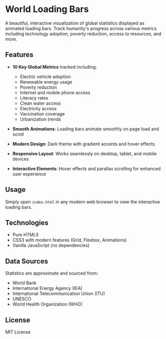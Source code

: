 # World Loading Bars

A beautiful, interactive visualization of global statistics displayed as animated loading bars. Track humanity's progress across various metrics including technology adoption, poverty reduction, access to resources, and more.

## Features

- **10 Key Global Metrics** tracked including:
  - Electric vehicle adoption
  - Renewable energy usage
  - Poverty reduction
  - Internet and mobile phone access
  - Literacy rates
  - Clean water access
  - Electricity access
  - Vaccination coverage
  - Urbanization trends

- **Smooth Animations**: Loading bars animate smoothly on page load and scroll
- **Modern Design**: Dark theme with gradient accents and hover effects
- **Responsive Layout**: Works seamlessly on desktop, tablet, and mobile devices
- **Interactive Elements**: Hover effects and parallax scrolling for enhanced user experience

## Usage

Simply open `index.html` in any modern web browser to view the interactive loading bars.

## Technologies

- Pure HTML5
- CSS3 with modern features (Grid, Flexbox, Animations)
- Vanilla JavaScript (no dependencies)

## Data Sources

Statistics are approximate and sourced from:
- World Bank
- International Energy Agency (IEA)
- International Telecommunication Union (ITU)
- UNESCO
- World Health Organization (WHO)

## License

MIT License
